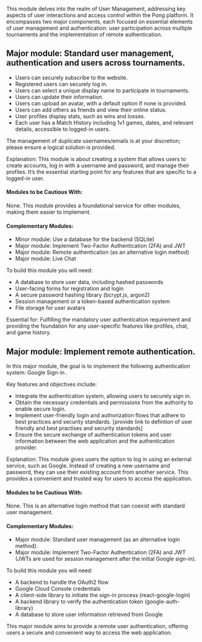 This module delves into the realm of User Management, addressing key aspects of
user interactions and access control within the Pong platform. It encompasses two major
components, each focused on essential elements of user management and authentication: user participation across multiple tournaments and the implementation of remote
authentication.


## Major module: Standard user management, authentication and users across tournaments.
- Users can securely subscribe to the website.
- Registered users can securely log in.
- Users can select a unique display name to participate in tournaments.
- Users can update their information.
- Users can upload an avatar, with a default option if none is provided.
- Users can add others as friends and view their online status.
- User profiles display stats, such as wins and losses.
- Each user has a Match History including 1v1 games, dates, and relevant
details, accessible to logged-in users.

The management of duplicate usernames/emails is at your discretion;
please ensure a logical solution is provided.

Explanation: This module is about creating a system that allows users to create accounts, log in with a username and password, and manage their profiles. It’s the essential starting point for any features that are specific to a logged-in user.

#### Modules to be Cautious With: 
None. This module provides a foundational service for other modules, making them easier to implement.

#### Complementary Modules:
- Minor module: Use a database for the backend (SQLite)
- Major module: Implement Two-Factor Authentication (2FA) and JWT
- Major module: Remote authentication (as an alternative login method)
- Major module: Live Chat

To build this module you will need:
- A database to store user data, including hashed passwords
- User-facing forms for registration and login
- A secure password hashing library (bcrypt.js, argon2)
- Session management or a token-based authentication system
- File storage for user avatars

Essential for: Fulfilling the mandatory user authentication requirement and providing the foundation for any user-specific features like profiles, chat, and game history.

## Major module: Implement remote authentication.
In this major module, the goal is to implement the following authentication system:
Google Sign-in .

Key features and objectives include:
- Integrate the authentication system, allowing users to securely sign in.
- Obtain the necessary credentials and permissions from the authority to enable
secure login.
- Implement user-friendly login and authorization flows that adhere to best practices and security standards. [provide link to defintion of user friendly and best practises and security standards]
- Ensure the secure exchange of authentication tokens and user information
between the web application and the authentication provider.

Explanation: This module gives users the option to log in using an external service, such as Google. Instead of creating a new username and password, they can use their existing account from another service. This provides a convenient and trusted way for users to access the application.

#### Modules to be Cautious With:
None. This is an alternative login method that can coexist with standard user management.

#### Complementary Modules:
- Major module: Standard user management (as an alternative login method).
- Major module: Implement Two-Factor Authentication (2FA) and JWT (JWTs are used for session management after the initial Google sign-in).

To build this module you will need:
- A backend to handle the OAuth2 flow
- Google Cloud Console credentials
- A client-side library to initiate the sign-in process (react-google-login)
- A backend library to verify the authentication token (google-auth-library)
- A database to store user information retrieved from Google

This major module aims to provide a remote user authentication, offering users a
secure and convenient way to access the web application.

